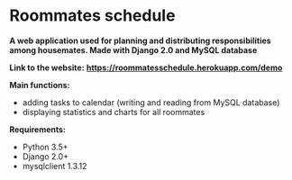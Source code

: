 # Roommates schedule

**A web application used for planning and distributing responsibilities among housemates. Made with Django 2.0 and MySQL database**

**Link to the website:**
**https://roommatesschedule.herokuapp.com/demo**

**Main functions:**
- adding tasks to calendar (writing and reading from MySQL database)
- displaying statistics and charts for all roommates

**Requirements:**
- Python 3.5+
- Django 2.0+
- mysqlclient 1.3.12
